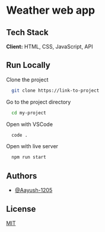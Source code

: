 
# Weather web app

## Tech Stack

**Client:** HTML, CSS, JavaScript, API

## Run Locally

Clone the project

```bash
  git clone https://link-to-project
```

Go to the project directory

```bash
  cd my-project
```

Open with VSCode

```bash
  code .
```

Open with live server

```bash
  npm run start
```


## Authors

- [@Aayush-1205](https://github.com/Aayush-1205)

## License

[MIT](https://choosealicense.com/licenses/mit/)
